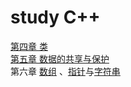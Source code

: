 # study C++

 [第四章 类](/类.md)  
 [第五章 数据的共享与保护](/数据的共享与保护.md)  
 第六章 [数组](/数组.md) 、[指针](/指针.md)与[字符串](/字符串.md)
